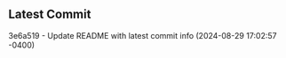 
## Latest Commit
3e6a519 - Update README with latest commit info (2024-08-29 17:02:57 -0400) <Yunxi-Zhou>
